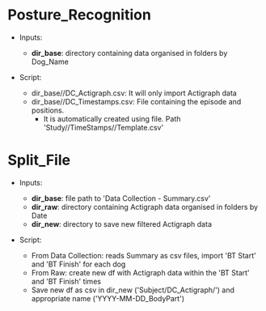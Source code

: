 # Posture_Recognition
* Inputs: 
    * **dir_base**: directory containing data organised in folders by Dog_Name

* Script:
    * dir_base//DC_Actigraph.csv: It will only import Actigraph data
    * dir_base//DC_Timestamps.csv: File containing the episode and positions. 
        * It is automatically created using file. Path 'Study//TimeStamps//Template.csv'


# Split_File 
* Inputs:
    * **dir_base**: file path to 'Data Collection - Summary.csv'
    * **dir_raw**: directory containing Actigraph data organised in folders by Date 
    * **dir_new**: directory to save new filtered Actigraph data 

* Script: 
    * From Data Collection: reads Summary as csv files, import 'BT Start' and 'BT Finish' for each dog
    * From Raw: create new df with Actigraph data within the 'BT Start' and 'BT Finish' times
    * Save new df as csv in dir_new ('Subject/DC_Actigraph/') and appropriate name ('YYYY-MM-DD_BodyPart')
